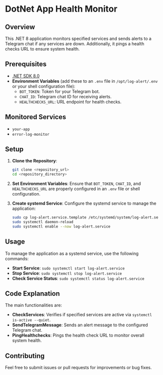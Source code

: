 # DotNet App Health Monitor

## Overview
This .NET 8 application monitors specified services and sends alerts to a Telegram chat if any services are down. Additionally, it pings a health checks URL to ensure system health.

## Prerequisites
- [.NET SDK 8.0](https://dotnet.microsoft.com/download/dotnet/8.0)
- **Environment Variables** (add these to an `.env` file in `/opt/log-alert/.env` or your shell configuration file):
  - `BOT_TOKEN`: Token for your Telegram bot.
  - `CHAT_ID`: Telegram chat ID for receiving alerts.
  - `HEALTHCHECKS_URL`: URL endpoint for health checks.

## Monitored Services
- `your-app`
- `error-log-monitor`

## Setup

1. **Clone the Repository**:
    ```bash
    git clone <repository_url>
    cd <repository_directory>
    ```

2. **Set Environment Variables**:
    Ensure that `BOT_TOKEN`, `CHAT_ID`, and `HEALTHCHECKS_URL` are properly configured in an `.env` file or shell configuration.

3. **Create systemd Service**:
    Configure the systemd service to manage the application:
    ```bash
    sudo cp log-alert.service.template /etc/systemd/system/log-alert.service
    sudo systemctl daemon-reload
    sudo systemctl enable --now log-alert.service
    ```

## Usage

To manage the application as a systemd service, use the following commands:
- **Start Service**: `sudo systemctl start log-alert.service`
- **Stop Service**: `sudo systemctl stop log-alert.service`
- **Check Service Status**: `sudo systemctl status log-alert.service`

## Code Explanation

The main functionalities are:
- **CheckServices**: Verifies if specified services are active via `systemctl is-active --quiet`.
- **SendTelegramMessage**: Sends an alert message to the configured Telegram chat.
- **PingHealthchecks**: Pings the health check URL to monitor overall system health.

## Contributing
Feel free to submit issues or pull requests for improvements or bug fixes.
